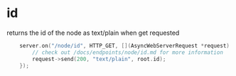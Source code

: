 # id

returns the id of the node as text/plain when get requested

```cpp
    server.on("/node/id", HTTP_GET, [](AsyncWebServerRequest *request) {
        // check out /docs/endpoints/node/id.md for more information
        request->send(200, "text/plain", root.id);
    });
```